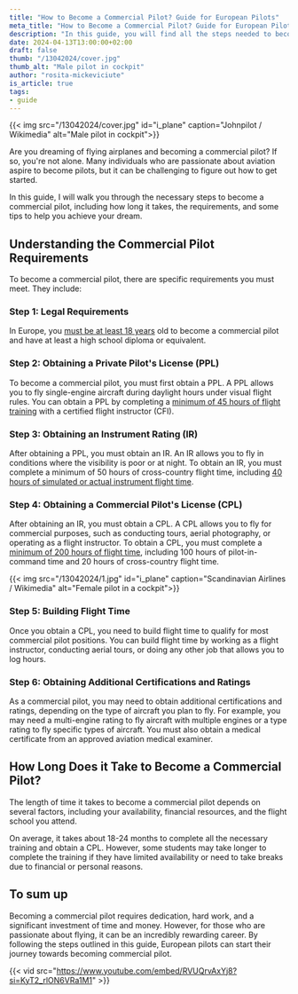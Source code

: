 ```yaml
---
title: "How to Become a Commercial Pilot? Guide for European Pilots"
meta_title: "How to Become a Commercial Pilot? Guide for European Pilots"
description: "In this guide, you will find all the steps needed to become a commercial pilot in Europe, including how long it takes, the requirements, and certifications."
date: 2024-04-13T13:00:00+02:00
draft: false
thumb: "/13042024/cover.jpg"
thumb_alt: "Male pilot in cockpit"
author: "rosita-mickeviciute"
is_article: true
tags:
- guide
---
```

{{< img src="/13042024/cover.jpg" id="i_plane" caption="Johnpilot / Wikimedia" alt="Male pilot in cockpit">}}

Are you dreaming of flying airplanes and becoming a commercial pilot? If so, you're not alone. Many individuals who are passionate about aviation aspire to become pilots, but it can be challenging to figure out how to get started. 

In this guide, I will walk you through the necessary steps to become a commercial pilot, including how long it takes, the requirements, and some tips to help you achieve your dream.

## Understanding the Commercial Pilot Requirements

To become a commercial pilot, there are specific requirements you must meet. They include:

### Step 1: Legal Requirements 

In Europe, you [must be at least 18 years](https://goldenepaulettes.com/commercial-pilot-qualifications-europe) old to become a commercial pilot and have at least a high school diploma or equivalent.

### Step 2: Obtaining a Private Pilot's License (PPL)

To become a commercial pilot, you must first obtain a PPL. A PPL allows you to fly single-engine aircraft during daylight hours under visual flight rules. You can obtain a PPL by completing a [minimum of 45 hours of flight training](https://www.flyeptspain.com/easa-ppl-a-course) with a certified flight instructor (CFI).

### Step 3: Obtaining an Instrument Rating (IR)

After obtaining a PPL, you must obtain an IR. An IR allows you to fly in conditions where the visibility is poor or at night. To obtain an IR, you must complete a minimum of 50 hours of cross-country flight time, including [40 hours of simulated or actual instrument flight time](https://www.aopa.org/training-and-safety/active-pilots/ratings-and-endorsements/instrument-rating).

### Step 4: Obtaining a Commercial Pilot's License (CPL)

After obtaining an IR, you must obtain a CPL. A CPL allows you to fly for commercial purposes, such as conducting tours, aerial photography, or operating as a flight instructor. To obtain a CPL, you must complete a [minimum of 200 hours of flight time](https://www.atpl.at/CPL_flight_training.php), including 100 hours of pilot-in-command time and 20 hours of cross-country flight time.

{{< img src="/13042024/1.jpg" id="i_plane" caption="Scandinavian Airlines / Wikimedia" alt="Female pilot in a cockpit">}}

### Step 5: Building Flight Time

Once you obtain a CPL, you need to build flight time to qualify for most commercial pilot positions. You can build flight time by working as a flight instructor, conducting aerial tours, or doing any other job that allows you to log hours.

### Step 6: Obtaining Additional Certifications and Ratings

As a commercial pilot, you may need to obtain additional certifications and ratings, depending on the type of aircraft you plan to fly. For example, you may need a multi-engine rating to fly aircraft with multiple engines or a type rating to fly specific types of aircraft. You must also obtain a medical certificate from an approved aviation medical examiner.

## How Long Does it Take to Become a Commercial Pilot?

The length of time it takes to become a commercial pilot depends on several factors, including your availability, financial resources, and the flight school you attend. 

On average, it takes about 18-24 months to complete all the necessary training and obtain a CPL. However, some students may take longer to complete the training if they have limited availability or need to take breaks due to financial or personal reasons.

## To sum up

Becoming a commercial pilot requires dedication, hard work, and a significant investment of time and money. However, for those who are passionate about flying, it can be an incredibly rewarding career. By following the steps outlined in this guide, European pilots can start their journey towards becoming commercial pilot.

{{< vid src="https://www.youtube.com/embed/RVUQrvAxYj8?si=KyT2_rlON6VRa1M1" >}}
